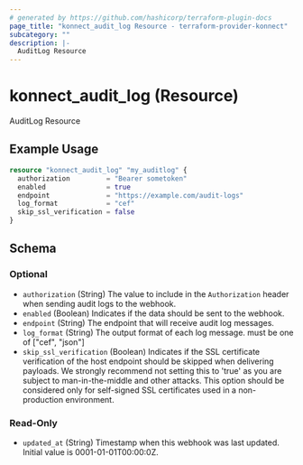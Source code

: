 ```yaml
---
# generated by https://github.com/hashicorp/terraform-plugin-docs
page_title: "konnect_audit_log Resource - terraform-provider-konnect"
subcategory: ""
description: |-
  AuditLog Resource
---
```


# konnect_audit_log (Resource)

AuditLog Resource

## Example Usage

```terraform
resource "konnect_audit_log" "my_auditlog" {
  authorization         = "Bearer sometoken"
  enabled               = true
  endpoint              = "https://example.com/audit-logs"
  log_format            = "cef"
  skip_ssl_verification = false
}
```

<!-- schema generated by tfplugindocs -->
## Schema

### Optional

- `authorization` (String) The value to include in the `Authorization` header when sending audit logs to the webhook.
- `enabled` (Boolean) Indicates if the data should be sent to the webhook.
- `endpoint` (String) The endpoint that will receive audit log messages.
- `log_format` (String) The output format of each log message. must be one of ["cef", "json"]
- `skip_ssl_verification` (Boolean) Indicates if the SSL certificate verification of the host endpoint should be skipped when delivering payloads.
We strongly recommend not setting this to 'true' as you are subject to man-in-the-middle and other attacks.
This option should be considered only for self-signed SSL certificates used in a non-production environment.

### Read-Only

- `updated_at` (String) Timestamp when this webhook was last updated. Initial value is 0001-01-01T00:00:0Z.
